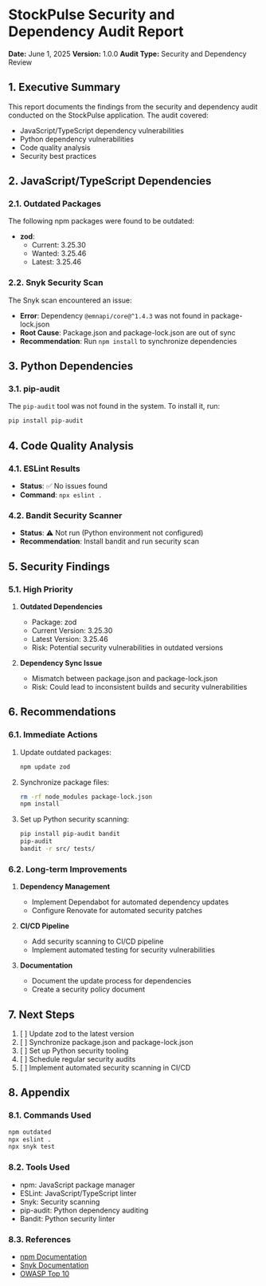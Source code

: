 # StockPulse Security and Dependency Audit Report

**Date:** June 1, 2025
**Version:** 1.0.0
**Audit Type:** Security and Dependency Review

## 1. Executive Summary

This report documents the findings from the security and dependency audit conducted on the StockPulse application. The audit covered:

- JavaScript/TypeScript dependency vulnerabilities
- Python dependency vulnerabilities
- Code quality analysis
- Security best practices

## 2. JavaScript/TypeScript Dependencies

### 2.1. Outdated Packages

The following npm packages were found to be outdated:

- **zod**:
  - Current: 3.25.30
  - Wanted: 3.25.46
  - Latest: 3.25.46

### 2.2. Snyk Security Scan

The Snyk scan encountered an issue:

- **Error**: Dependency `@emnapi/core@^1.4.3` was not found in package-lock.json
- **Root Cause**: Package.json and package-lock.json are out of sync
- **Recommendation**: Run `npm install` to synchronize dependencies

## 3. Python Dependencies

### 3.1. pip-audit

The `pip-audit` tool was not found in the system. To install it, run:

```bash
pip install pip-audit
```

## 4. Code Quality Analysis

### 4.1. ESLint Results

- **Status**: ✅ No issues found
- **Command**: `npx eslint .`

### 4.2. Bandit Security Scanner

- **Status**: ⚠️ Not run (Python environment not configured)
- **Recommendation**: Install bandit and run security scan

## 5. Security Findings

### 5.1. High Priority

1. **Outdated Dependencies**

   - Package: zod
   - Current Version: 3.25.30
   - Latest Version: 3.25.46
   - Risk: Potential security vulnerabilities in outdated versions

2. **Dependency Sync Issue**
   - Mismatch between package.json and package-lock.json
   - Risk: Could lead to inconsistent builds and security vulnerabilities

## 6. Recommendations

### 6.1. Immediate Actions

1. Update outdated packages:

   ```bash
   npm update zod
   ```

2. Synchronize package files:

   ```bash
   rm -rf node_modules package-lock.json
   npm install
   ```

3. Set up Python security scanning:
   ```bash
   pip install pip-audit bandit
   pip-audit
   bandit -r src/ tests/
   ```

### 6.2. Long-term Improvements

1. **Dependency Management**

   - Implement Dependabot for automated dependency updates
   - Configure Renovate for automated security patches

2. **CI/CD Pipeline**

   - Add security scanning to CI/CD pipeline
   - Implement automated testing for security vulnerabilities

3. **Documentation**
   - Document the update process for dependencies
   - Create a security policy document

## 7. Next Steps

1. [ ] Update zod to the latest version
2. [ ] Synchronize package.json and package-lock.json
3. [ ] Set up Python security tooling
4. [ ] Schedule regular security audits
5. [ ] Implement automated security scanning in CI/CD

## 8. Appendix

### 8.1. Commands Used

```bash
npm outdated
npx eslint .
npx snyk test
```

### 8.2. Tools Used

- npm: JavaScript package manager
- ESLint: JavaScript/TypeScript linter
- Snyk: Security scanning
- pip-audit: Python dependency auditing
- Bandit: Python security linter

### 8.3. References

- [npm Documentation](https://docs.npmjs.com/)
- [Snyk Documentation](https://docs.snyk.io/)
- [OWASP Top 10](https://owasp.org/Top10/)
